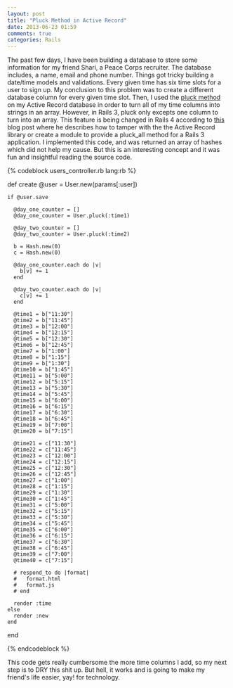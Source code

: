 ```yaml
---
layout: post
title: "Pluck Method in Active Record"
date: 2013-06-23 01:59
comments: true
categories: Rails 
---
```


<p>The past few days, I have been building a database to store some information for my friend Shari, a Peace Corps recruiter.  The database includes, a name, email and phone number.  Things got tricky building a date/time models and validations.  Every given time has six time slots for a user to sign up.  My conclusion to this problem was to create a different database column for every given time slot.  Then, I used the <a href='http://apidock.com/rails/ActiveRecord/Calculations/pluck'>pluck method</a> on my Active Record database in order to turn all of my time columns into strings in an array.  However, in Rails 3, pluck only excepts one column to turn into an array.  This feature is being changed in Rails 4 according to <a href ='http://meltingice.net/2013/06/11/pluck-multiple-columns-rails/'>this</a> blog post where he describes how to tamper with the the Active Record library or create a module to provide a pluck_all method for a Rails 3 application.  I implemented this code, and was returned an array of hashes which did not help my cause.  But this is an interesting concept and it was fun and insightful reading the source code.</p>

{% codeblock users_controller.rb lang:rb %}

  def create
    @user = User.new(params[:user])

    if @user.save

      @day_one_counter = []
      @day_one_counter = User.pluck(:time1)

      @day_two_counter = []
      @day_two_counter = User.pluck(:time2)

      b = Hash.new(0)
      c = Hash.new(0)

      @day_one_counter.each do |v|
        b[v] += 1
      end

      @day_two_counter.each do |v|
        c[v] += 1
      end

      @time1 = b["11:30"] 
      @time2 = b["11:45"] 
      @time3 = b["12:00"] 
      @time4 = b["12:15"] 
      @time5 = b["12:30"] 
      @time6 = b["12:45"]
      @time7 = b["1:00"] 
      @time8 = b["1:15"] 
      @time9 = b["1:30"]
      @time10 = b["1:45"] 
      @time11 = b["5:00"] 
      @time12 = b["5:15"]
      @time13 = b["5:30"] 
      @time14 = b["5:45"]
      @time15 = b["6:00"] 
      @time16 = b["6:15"]
      @time17 = b["6:30"] 
      @time18 = b["6:45"] 
      @time19 = b["7:00"]
      @time20 = b["7:15"]

      @time21 = c["11:30"] 
      @time22 = c["11:45"] 
      @time23 = c["12:00"] 
      @time24 = c["12:15"] 
      @time25 = c["12:30"] 
      @time26 = c["12:45"]
      @time27 = c["1:00"] 
      @time28 = c["1:15"] 
      @time29 = c["1:30"]
      @time30 = c["1:45"] 
      @time31 = c["5:00"] 
      @time32 = c["5:15"]
      @time33 = c["5:30"] 
      @time34 = c["5:45"]
      @time35 = c["6:00"] 
      @time36 = c["6:15"]
      @time37 = c["6:30"] 
      @time38 = c["6:45"] 
      @time39 = c["7:00"]
      @time40 = c["7:15"]

      # respond_to do |format|
      #   format.html
      #   format.js
      # end   

      render :time
    else
      render :new
    end
  end

{% endcodeblock %}

<p>This code gets really cumbersome the more time columns I add, so my next step is to DRY this shit up.  But hell, it works and is going to make my friend's life easier, yay! for technology.</p>  
